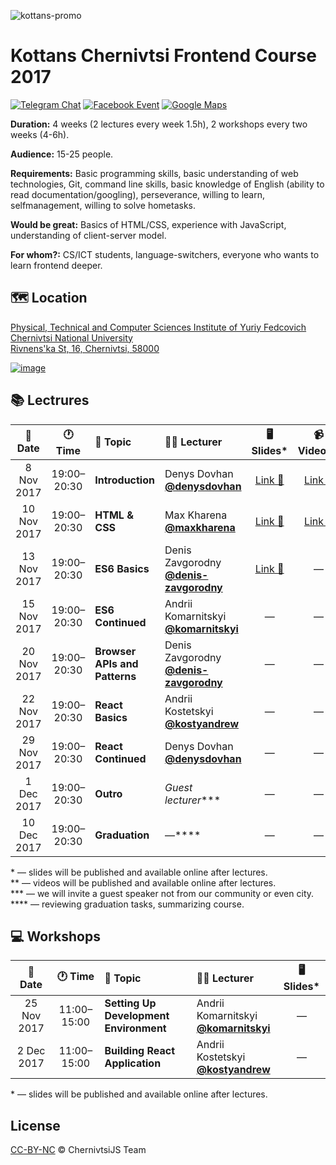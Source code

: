 ![kottans-promo](https://user-images.githubusercontent.com/3459374/32435544-de31f35c-c2e9-11e7-8ea1-e01c98397e3d.png)

# Kottans Chernivtsi Frontend Course 2017

[![Telegram Chat][telegram-img]][telegram-url]
[![Facebook Event][fb-img]][fb-url]
[![Google Maps][maps-img]][location-url]

**Duration:** 4 weeks (2 lectures every week 1.5h), 2 workshops every two weeks (4-6h).

**Audience:** 15-25 people.

**Requirements:** Basic programming skills, basic understanding of web technologies, Git, command line skills, basic knowledge of English (ability to read documentation/googling), perseverance, willing to learn, selfmanagement, willing to solve hometasks.

**Would be great:** Basics of HTML/CSS, experience with JavaScript, understanding of client-server model.

**For whom?:** CS/ICT students, language-switchers, everyone who wants to learn frontend deeper.

## 🗺 Location

[Physical, Technical and Computer Sciences Institute of Yuriy Fedcovich Chernivtsi National University\
Rivnens'ka St, 16, Chernivtsi, 58000][location-url]

[![image][location-image]][location-url]

## 📚 Lectrures

| 📅 Date | 🕐 Time | 📝 Topic | 👨‍🏫 Lecturer | 🖥 Slides* | 📹 Video** |
|:-------:|:------:|:---------|:--------------|:----------:|:----------:|
| 8 Nov 2017 | 19:00–20:30 | **Introduction** | Denys Dovhan <br /> **[@denysdovhan]** | [Link 🔗](https://denysdovhan.com/slides-kottans-chernivtsi-2017-introduction) | [Link 🔗](https://youtu.be/xXrARBCjqJc) |
| 10 Nov 2017 | 19:00–20:30 | **HTML & CSS** | Max Kharena <br /> **[@maxkharena]** | [Link 🔗](http://html-css-kottans.surge.sh/) | [Link 🔗](https://youtu.be/7QMRJcAC4s0) |
| 13 Nov 2017 | 19:00–20:30 | **ES6 Basics** | Denis Zavgorodny <br /> **[@denis-zavgorodny]** | [Link 🔗](https://denis-zavgorodny.github.io/slides-ES6-basics/) | — |
| 15 Nov 2017 | 19:00–20:30 | **ES6 Continued** | Andrii Komarnitskyi <br /> **[@komarnitskyi]** | — | — |
| 20 Nov 2017 | 19:00–20:30 | **Browser APIs and Patterns** | Denis Zavgorodny <br /> **[@denis-zavgorodny]** | — | — |
| 22 Nov 2017 | 19:00–20:30 | **React Basics** | Andrii Kostetskyi <br /> **[@kostyandrew]** | — | — |
| 29 Nov 2017 | 19:00–20:30 | **React Continued** | Denys Dovhan <br /> **[@denysdovhan]** | — | — |
| 1 Dec 2017 | 19:00–20:30 | **Outro** | _Guest lecturer_*** | — | — |
| 10 Dec 2017 | 19:00–20:30 | **Graduation** | —**** | — | — |

\* — slides will be published and available online after lectures.\
\** — videos will be published and available online after lectures.\
\*** — we will invite a guest speaker not from our community or even city.\
\**** — reviewing graduation tasks, summarizing course.

## 💻 Workshops

| 📅 Date | 🕐 Time | 📝 Topic | 👨‍🏫 Lecturer | 🖥 Slides* |
|:-------:|:------:|:---------|:--------------|:---------:|
| 25 Nov 2017 | 11:00–15:00 | **Setting Up Development Environment** | Andrii Komarnitskyi <br /> **[@komarnitskyi]** | — |
| 2 Dec 2017 | 11:00–15:00 | **Building React Application** | Andrii Kostetskyi <br /> **[@kostyandrew]** | — |

\* — slides will be published and available online after lectures.

## License

[CC-BY-NC][cc-url] © ChernivtsiJS Team

<!-- References -->

[telegram-url]: https://t.me/joinchat/CMej8QsNdAVcJ98bOPnw8Q
[telegram-img]: https://img.shields.io/badge/chat-telegram-32A2DB.svg?style=flat-square

[fb-url]: https://www.facebook.com/events/524056337930021
[fb-img]: https://img.shields.io/badge/event-facebook-3C5A96.svg?style=flat-square

[maps-img]: https://img.shields.io/badge/location-google%20maps-29A263.svg?style=flat-square

[location-image]: https://user-images.githubusercontent.com/3459374/32415614-1c5c082a-c245-11e7-9c8d-44bf55b40db2.png
[location-url]: https://goo.gl/maps/deN3d4oVg2U2

[@denysdovhan]: https://github.com/denysdovhan
[@denis-zavgorodny]: https://github.com/denis-zavgorodny
[@maxkharena]: https://github.com/maxkharena
[@komarnitskyi]: https://github.com/komarnitskyi
[@kostyandrew]: https://github.com/kostyandrew

[cc-url]: https://creativecommons.org/licenses/by-nc/4.0/
[cc-image]: https://img.shields.io/badge/License-CC%20BY%20NC%204.0-lightgrey.svg?style=flat-square
